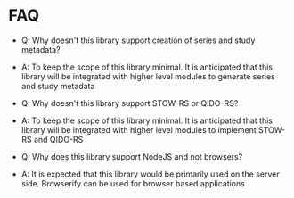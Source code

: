 # FAQ

* Q: Why doesn't this library support creation of series and study metadata?
* A: To keep the scope of this library minimal.  It is anticipated that this library will be integrated with higher level modules to generate series and study metadata

* Q: Why doesn't this library support STOW-RS or QIDO-RS?
* A: To keep the scope of this library minimal.  It is anticipated that this library will be integrated with higher level modules to implement STOW-RS and QIDO-RS

* Q: Why does this library support NodeJS and not browsers?
* A: It is expected that this library would be primarily used on the server side.  Browserify can be used for browser based applications

